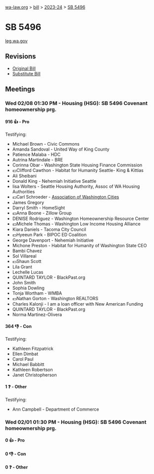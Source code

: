 [wa-law.org](/) > [bill](/bill/) > [2023-24](/bill/2023-24/) > [SB 5496](/bill/2023-24/sb/5496/)

# SB 5496
[leg.wa.gov](https://app.leg.wa.gov/billsummary?BillNumber=5496&Year=2023&Initiative=false)

## Revisions
* [Original Bill](1/)
* [Substitute Bill](S/)

## Meetings
### Wed 02/08 01:30 PM - Housing (HSG): SB 5496 Covenant homeownership prg.
#### 916 👍 - Pro
Testifying:
* Michael Brown - Civic Commons
* Amanda Sandoval - United Way of King County
* Patience Malaba - HDC
* Autrina Martindale - BRE
* Corinna Obar - Washington State Housing Finance Commission
* 💵Clifford Cawthon - Habitat for Humanity Seattle- King & Kittias
* Ali Sheibani
* Donald King - Nehemiah Initiative Seattle
* lisa Wolters - Seattle Housing Authority, Assoc of WA Housing Authorities
* 💵Carl Schroeder - [Association of Washington Cities](/org/association_of_washington_cities/)
* James Gregory
* Darryl Smith - HomeSight
* 💵Anna Boone - Zillow Group
* DENISE Rodriguez - Washington Homeownership Resource Center
* 💵Michele Thomas - Washington Low Income Housing Alliance
* Kiara Daniels - Tacoma City Council
* 💵Hyeeun Park - BIPOC ED Coalition
* George Davenport - Nehemiah Initiative
* Michone Preston - Habitat for Humanity of Washington State CEO
* Bambi Chavez
* Sol Villareal
* 💵Shaun Scott
* Lila Grant
* Lechelle Lucas
* QUINTARD TAYLOR - BlackPast.org
* John Smith
* Sophia Dowling
* Tonja Wortham - WMBA
* 💵Nathan Gorton - Washington REALTORS
* Charles Kalonji - I am a loan officer with New American Funding
* QUINTARD TAYLOR - BlackPast.org
* Norma Martinez-Olivera

#### 364 👎 - Con
Testifying:
* Kathleen Fitzpatrick
* Ellen Dimbat
* Carol Paul
* Michael Babbitt
* Kathleen Robertson
* Janet Christopherson

#### 1 ❓ - Other
Testifying:
* Ann Campbell - Department of Commerce

### Wed 02/01 01:30 PM - Housing (HSG): SB 5496 Covenant homeownership prg.
#### 0 👍 - Pro

#### 0 👎 - Con

#### 0 ❓ - Other
